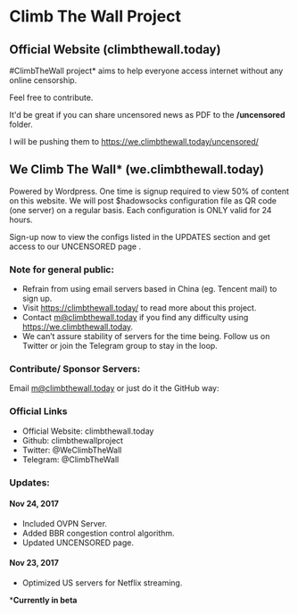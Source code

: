 # Climb The Wall Project

## Official Website (climbthewall.today)

#ClimbTheWall project* aims to help everyone access internet without any online censorship. 

Feel free to contribute.

It'd be great if you can share uncensored news as PDF to the **/uncensored** folder. 

I will be pushing them to https://we.climbthewall.today/uncensored/

## We Climb The Wall* (we.climbthewall.today)

Powered by Wordpress. One time is signup required to view 50% of content on this website. We will post $hadowsocks configuration file as QR code (one server) on a regular basis. Each configuration is ONLY valid for 24 hours.

Sign-up now to view the configs listed in the UPDATES section and get access to our UNCENSORED page . 

### Note for general public:

* Refrain from using email servers based in China (eg. Tencent mail) to sign up.
* Visit https://climbthewall.today/ to read more about this project.
* Contact m@climbthewall.today if you find any difficulty using https://we.climbthewall.today.
* We can’t assure stability of servers for the time being. Follow us on Twitter or join the Telegram group to stay in the loop.

### Contribute/ Sponsor Servers:

Email m@climbthewall.today or just do it the GitHub way:

### Official Links

* Official Website: climbthewall.today
* Github: climbthewallproject
* Twitter: @WeClimbTheWall
* Telegram: @ClimbTheWall

### Updates:

#### Nov 24, 2017

* Included OVPN Server.
* Added BBR congestion control algorithm.
* Updated UNCENSORED page.

#### Nov 23, 2017

* Optimized US servers for Netflix streaming.

***Currently in beta**
